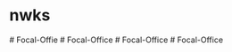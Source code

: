 # nwks
#   F o c a l - O f f i e  
 #   F o c a l - O f f i c e  
 #   F o c a l - O f f i c e  
 #   F o c a l - O f f i c e  
 